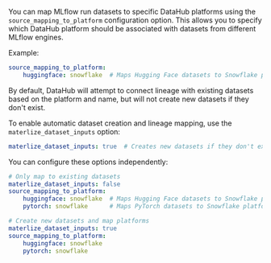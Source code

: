 You can map MLflow run datasets to specific DataHub platforms using the `source_mapping_to_platform` configuration option. This allows you to specify which DataHub platform should be associated with datasets from different MLflow engines.

Example:
```yaml
source_mapping_to_platform:
    huggingface: snowflake  # Maps Hugging Face datasets to Snowflake platform
```

By default, DataHub will attempt to connect lineage with existing datasets based on the platform and name, but will not create new datasets if they don't exist.

To enable automatic dataset creation and lineage mapping, use the `materlize_dataset_inputs` option:

```yaml
materlize_dataset_inputs: true  # Creates new datasets if they don't exist
```

You can configure these options independently:

```yaml
# Only map to existing datasets
materlize_dataset_inputs: false
source_mapping_to_platform:
    huggingface: snowflake  # Maps Hugging Face datasets to Snowflake platform
    pytorch: snowflake      # Maps PyTorch datasets to Snowflake platform

# Create new datasets and map platforms
materlize_dataset_inputs: true
source_mapping_to_platform:
    huggingface: snowflake
    pytorch: snowflake
```